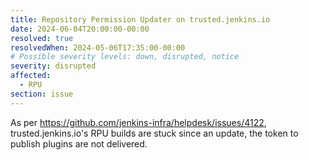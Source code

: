 ```yaml
---
title: Repository Permission Updater on trusted.jenkins.io
date: 2024-06-04T20:00:00-00:00
resolved: true
resolvedWhen: 2024-05-06T17:35:00-00:00
# Possible severity levels: down, disrupted, notice
severity: disrupted
affected:
  - RPU
section: issue
---
```


As per https://github.com/jenkins-infra/helpdesk/issues/4122, trusted.jenkins.io's RPU builds are stuck since an update, the token to publish plugins are not delivered.
